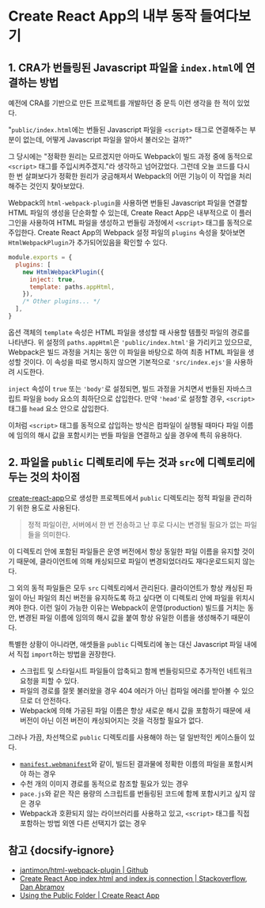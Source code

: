 # Create React App의 내부 동작 들여다보기

## 1. CRA가 번들링된 Javascript 파일을 `index.html`에 연결하는 방법

예전에 CRA를 기반으로 만든 프로젝트를 개발하던 중 문득 이런 생각을 한 적이 있었다.

"`public/index.html`에는 번들된 Javascript 파일을 `<script>` 태그로 연결해주는 부분이 없는데, 어떻게 Javascript 파일을 알아서 불러오는 걸까?"

그 당시에는 "정확한 원리는 모르겠지만 아마도 Webpack이 빌드 과정 중에 동적으로 `<script>` 태그를 주입시켜주겠지."라 생각하고 넘어갔었다. 그런데 오늘 코드를 다시 한 번 살펴보다가 정확한 원리가 궁금해져서 Webpack의 어떤 기능이 이 작업을 처리해주는 것인지 찾아보았다.

Webpack의 `html-webpack-plugin`을 사용하면 번들된 Javascript 파일을 연결할 HTML 파일의 생성을 단순화할 수 있는데, Create React App은 내부적으로 이 플러그인을 사용하여 HTML 파일을 생성하고 번들링 과정에서 `<script>` 태그를 동적으로 주입한다. Create React App의 Webpack 설정 파일의 `plugins` 속성을 찾아보면 `HtmlWebpackPlugin`가 추가되어있음을 확인할 수 있다.

```javascript
module.exports = {
  plugins: [
    new HtmlWebpackPlugin({
      inject: true,
      template: paths.appHtml,
    }),
    /* Other plugins... */
  ],
}
```

옵션 객체의 `template` 속성은 HTML 파일을 생성할 때 사용할 템플릿 파일의 경로를 나타낸다. 위 설정의 `paths.appHtml`은 `'public/index.html'`을 가리키고 있으므로, Webpack은 빌드 과정을 거치는 동안 이 파일을 바탕으로 하여 최종 HTML 파일을 생성할 것이다. 이 속성을 따로 명시하지 않으면 기본적으로 `'src/index.ejs'`을 사용하려 시도한다.

`inject` 속성이 `true` 또는 `'body'`로 설정되면, 빌드 과정을 거치면서 번들된 자바스크립트 파일을 `body` 요소의 최하단으로 삽입한다. 만약 `'head'`로 설정할 경우, `<script>` 태그를 `head` 요소 안으로 삽입한다.

이처럼 `<script>` 태그를 동적으로 삽입하는 방식은 컴파일이 실행될 때마다 파일 이름에 임의의 해시 값을 포함시키는 번들 파일을 연결하고 싶을 경우에 특히 유용하다.

## 2. 파일을 `public` 디렉토리에 두는 것과 `src`에 디렉토리에 두는 것의 차이점

[create-react-app](https://facebook.github.io/create-react-app/)으로 생성한 프로젝트에서 `public` 디렉토리는 정적 파일을 관리하기 위한 용도로 사용된다.

> 정적 파일이란, 서버에서 한 번 전송하고 난 후로 다시는 변경될 필요가 없는 파일들을 의미한다.

이 디렉토리 안에 포함된 파일들은 운영 버전에서 항상 동일한 파일 이름을 유지할 것이기 때문에, 클라이언트에 의해 캐싱되므로 파일이 변경되었더라도 재다운로드되지 않는다.

그 외의 동적 파일들은 모두 `src` 디렉토리에서 관리된다. 클라이언트가 항상 캐싱된 파일이 아닌 파일의 최신 버전을 유지하도록 하고 싶다면 이 디렉토리 안에 파일을 위치시켜야 한다. 이런 일이 가능한 이유는 Webpack이 운영(production) 빌드를 거치는 동안, 변경된 파일 이름에 임의의 해시 값을 붙여 항상 유일한 이름을 생성해주기 때문이다.

특별한 상황이 아니라면, 애셋들을 `public` 디렉토리에 놓는 대신 Javascript 파일 내에서 직접 `import`하는 방법을 권장한다.

* 스크립트 및 스타일시트 파일들이 압축되고 함께 번들링되므로 추가적인 네트워크 요청을 피할 수 있다. 
* 파일의 경로를 잘못 불러왔을 경우 404 에러가 아닌 컴파일 에러를 받아볼 수 있으므로 더 안전하다.
* Webpack에 의해 가공된 파일 이름은 항상 새로운 해시 값을 포함하기 때문에 새 버전이 아닌 이전 버전이 캐싱되어지는 것을 걱정할 필요가 없다.

그러나 가끔, 차선책으로 `public` 디렉토리를 사용해야 하는 덜 일반적인 케이스들이 있다.

* [`manifest.webmanifest`](https://developer.mozilla.org/en-US/docs/Web/Manifest)와 같이, 빌드된 결과물에 정확한 이름의 파일을 포함시켜야 하는 경우
* 수천 개의 이미지 경로를 동적으로 참조할 필요가 있는 경우
* `pace.js`와 같은 작은 용량의 스크립트를 번들링된 코드에 함께 포함시키고 싶지 않은 경우
* Webpack과 호환되지 않는 라이브러리를 사용하고 있고, `<script>` 태그를 직접 포함하는 방법 외엔 다른 선택지가 없는 경우

## 참고 {docsify-ignore}

* [jantimon/html-webpack-plugin | Github](https://github.com/jantimon/html-webpack-plugin)
* [Create React App index.html and index.js connection | Stackoverflow, Dan Abramov](https://stackoverflow.com/questions/42438171/create-react-app-index-html-and-index-js-connection)
* [Using the Public Folder | Create React App](https://facebook.github.io/create-react-app/docs/using-the-public-folder#docsNav)

